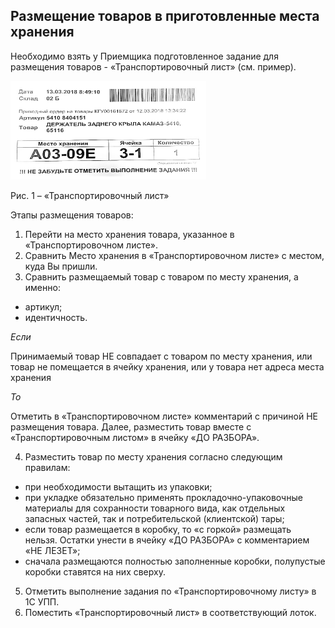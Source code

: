 ## Размещение товаров в приготовленные места хранения

Необходимо взять у Приемщика подготовленное задание для размещения товаров - «Транспортировочный лист» (см. пример).

![](notesorg/_attach/Pasted%20image%2020221123163614.png)

Рис. 1 – «Транспортировочный лист»

Этапы размещения товаров:
1.  Перейти на место хранения товара, указанное в «Транспортировочном листе».   
2.  Сравнить Место хранения в «Транспортировочном листе» с местом, куда Вы пришли.
3.  Сравнить размещаемый товар с товаром по месту хранения, а именно:
- артикул;
- идентичность.

_Если_

Принимаемый товар НЕ совпадает с товаром по месту хранения, или товар не помещается в ячейку хранения, или у товара нет адреса места хранения

_То_

Отметить в «Транспортировочном листе» комментарий с причиной НЕ размещения товара. Далее, разместить товар вместе с «Транспортировочным листом» в ячейку «ДО РАЗБОРА».

4.  Разместить товар по месту хранения согласно следующим правилам:
   
- при необходимости вытащить из упаковки;
- при укладке обязательно применять прокладочно-упаковочные материалы для сохранности товарного вида, как отдельных запасных частей, так и потребительской (клиентской) тары;
- если товар размещается в коробку, то «с горкой» размещать нельзя. Остатки унести в ячейку «ДО РАЗБОРА» с комментарием «НЕ ЛЕЗЕТ»;
- сначала размещаются полностью заполненные коробки, полупустые коробки ставятся на них сверху.

5.  Отметить выполнение задания по «Транспортировочному листу» в 1С УПП.  
6.  Поместить «Транспортировочный лист» в соответствующий лоток.